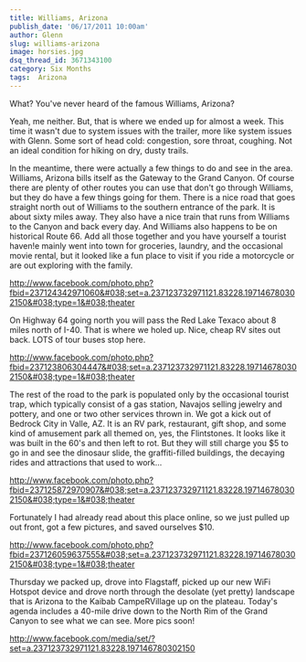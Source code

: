 ```yaml
---
title: Williams, Arizona
publish_date: '06/17/2011 10:00am'
author: Glenn
slug: williams-arizona
image: horsies.jpg
dsq_thread_id: 3671343100
category: Six Months
tags:  Arizona
---
```

What? You've never heard of the famous Williams, Arizona?

Yeah, me neither. But, that is where we ended up for almost a week. This time it wasn't due to system issues with the trailer, more like system issues with Glenn. Some sort of head cold: congestion, sore throat, coughing. Not an ideal condition for hiking on dry, dusty trails.

In the meantime, there were actually a few things to do and see in the area. Williams, Arizona bills itself as the Gateway to the Grand Canyon. Of course there are plenty of other routes you can use that don't go through Williams, but they do have a few things going for them. There is a nice road that goes straight north out of Williams to the southern entrance of the park. It is about sixty miles away. They also have a nice train that runs from Williams to the Canyon and back every day. And Williams also happens to be on historical Route 66. Add all those together and you have yourself a tourist haven!e mainly went into town for groceries, laundry, and the occasional movie rental, but it looked like a fun place to visit if you ride a motorcycle or are out exploring with the family.

http://www.facebook.com/photo.php?fbid=237124342971060&#038;set=a.237123732971121.83228.197146780302150&#038;type=1&#038;theater

On Highway 64 going north you will pass the Red Lake Texaco about 8 miles north of I-40. That is where we holed up. Nice, cheap RV sites out back. LOTS of tour buses stop here.

http://www.facebook.com/photo.php?fbid=237123806304447&#038;set=a.237123732971121.83228.197146780302150&#038;type=1&#038;theater

The rest of the road to the park is populated only by the occasional tourist trap, which typically consist of a gas station, Navajos selling jewelry and pottery, and one or two other services thrown in. We got a kick out of Bedrock City in Valle, AZ. It is an RV park, restaurant, gift shop, and some kind of amusement park all themed on, yes, the Flintstones. It looks like it was built in the 60's and then left to rot. But they will still charge you $5 to go in and see the dinosaur slide, the graffiti-filled buildings, the decaying rides and attractions that used to work...

http://www.facebook.com/photo.php?fbid=237125872970907&#038;set=a.237123732971121.83228.197146780302150&#038;type=1&#038;theater

Fortunately I had already read about this place online, so we just pulled up out front, got a few pictures, and saved ourselves $10.

http://www.facebook.com/photo.php?fbid=237126059637555&#038;set=a.237123732971121.83228.197146780302150&#038;type=1&#038;theater

Thursday we packed up, drove into Flagstaff, picked up our new WiFi Hotspot device and drove north through the desolate (yet pretty) landscape that is Arizona to the Kaibab CampeRVillage up on the plateau. Today's agenda includes a 40-mile drive down to the North Rim of the Grand Canyon to see what we can see. More pics soon!

http://www.facebook.com/media/set/?set=a.237123732971121.83228.197146780302150